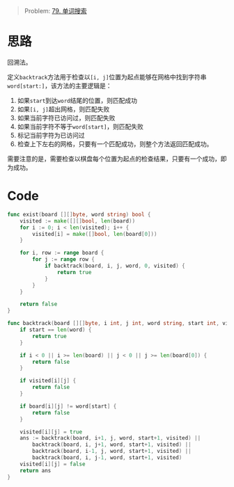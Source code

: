 
> Problem: [79. 单词搜索](https://leetcode.cn/problems/word-search/description/)

# 思路
回溯法。

定义`backtrack`方法用于检查以`[i, j]`位置为起点能够在网格中找到字符串`word[start:]`，该方法的主要逻辑是：
1. 如果`start`到达`word`结尾的位置，则匹配成功
2. 如果`[i, j]`超出网格，则匹配失败
3. 如果当前字符已访问过，则匹配失败
4. 如果当前字符不等于`word[start]`，则匹配失败
5. 标记当前字符为已访问过
6. 检查上下左右的网格，只要有一个匹配成功，则整个方法返回匹配成功。

需要注意的是，需要检查以棋盘每个位置为起点的检查结果，只要有一个成功，即为成功。

# Code
```go
func exist(board [][]byte, word string) bool {
	visited := make([][]bool, len(board))
	for i := 0; i < len(visited); i++ {
		visited[i] = make([]bool, len(board[0]))
	}

	for i, row := range board {
		for j := range row {
			if backtrack(board, i, j, word, 0, visited) {
				return true
			}
		}
	}

	return false
}

func backtrack(board [][]byte, i int, j int, word string, start int, visited [][]bool) bool {
	if start == len(word) {
		return true
	}

	if i < 0 || i >= len(board) || j < 0 || j >= len(board[0]) {
		return false
	}

	if visited[i][j] {
		return false
	}

	if board[i][j] != word[start] {
		return false
	}

	visited[i][j] = true
	ans := backtrack(board, i+1, j, word, start+1, visited) ||
		backtrack(board, i, j+1, word, start+1, visited) ||
		backtrack(board, i-1, j, word, start+1, visited) ||
		backtrack(board, i, j-1, word, start+1, visited)
	visited[i][j] = false
	return ans
}
```
  
